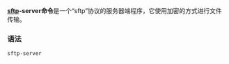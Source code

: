 **[sftp](#/sftp "sftp命令")-server命令**是一个“sftp”协议的服务器端程序，它使用加密的方式进行文件传输。

### 语法  

```
sftp-server
```
